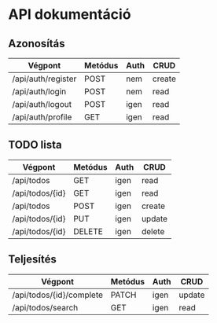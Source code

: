 # API dokumentáció

## Azonosítás

| Végpont | Metódus | Auth | CRUD |
|-|-|-|-|
| /api/auth/register | POST | nem | create |
| /api/auth/login | POST | nem | read |
| /api/auth/logout | POST | igen | read |
| /api/auth/profile | GET | igen | read |

## TODO lista

| Végpont | Metódus | Auth | CRUD |
|-|-|-|-|
| /api/todos | GET | igen | read |
| /api/todos/{id} | GET | igen | read |
| /api/todos | POST | igen | create |
| /api/todos/{id} | PUT | igen | update |
| /api/todos/{id} | DELETE | igen | delete |

## Teljesítés

| Végpont | Metódus | Auth | CRUD |
|-|-|-|-|
| /api/todos/{id}/complete | PATCH | igen | update |
| /api/todos/search | GET | igen | read |
